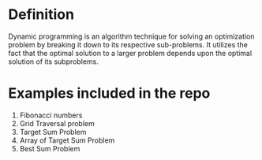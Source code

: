 # Definition
Dynamic programming is an algorithm technique for solving an optimization problem by breaking it down to its respective sub-problems. It utilizes the fact that the optimal solution to a larger problem depends upon the optimal solution of its subproblems.

# Examples included in the repo
1. Fibonacci numbers
2. Grid Traversal problem
3. Target Sum Problem
4. Array of Target Sum Problem
5. Best Sum Problem
